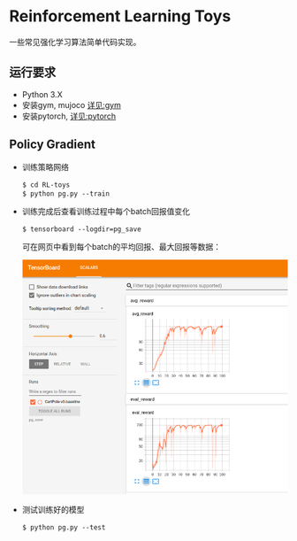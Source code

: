 # Reinforcement Learning Toys
一些常见强化学习算法简单代码实现。  
## 运行要求
- Python 3.X
- 安装gym, mujoco [详见:gym](https://github.com/openai/gym)
- 安装pytorch, [详见:pytorch](https://pytorch.org/)

## Policy Gradient 
- 训练策略网络
    ```shell
    $ cd RL-toys
    $ python pg.py --train
    ```
- 训练完成后查看训练过程中每个batch回报值变化
    ```shell
    $ tensorboard --logdir=pg_save
    ```
    可在网页中看到每个batch的平均回报、最大回报等数据：  

    ![](resource_md/img/pg_cart_tensorboard.png)  

- 测试训练好的模型
    ```shell
    $ python pg.py --test
    ```

